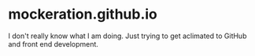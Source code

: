 # mockeration.github.io

I don't really know what I am doing. Just trying to get aclimated to GitHub and front end development.
